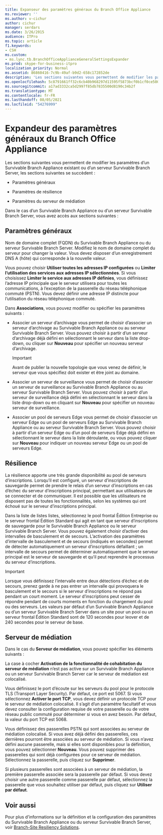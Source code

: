 ```yaml
---
title: Expanseur des paramètres généraux du Branch Office Appliance
ms.reviewer: ''
ms.author: v-cichur
author: cichur
manager: serdars
ms.date: 3/26/2015
audience: ITPro
ms.topic: article
f1.keywords:
- CSH
ms.custom:
- ms.lync.tb.BranchOfficeApplianceGeneralSettingsExpander
ms.prod: skype-for-business-itpro
localization_priority: Normal
ms.assetid: 86860416-7c9b-49af-b9d2-658c172852de
description: 'Les sections suivantes vous permettent de modifier les paramètres d’un Survivable Branch Appliance existant ou d’un serveur Survivable Branch Server, les sections suivantes se succèdent :'
ms.openlocfilehash: 5c8791661ff32c6cb40b968297d11595f5873bcf0b1cf0ce50078e41e713d68a
ms.sourcegitcommit: a17ad3332ca5d2997f85db7835500d8190c34b2f
ms.translationtype: MT
ms.contentlocale: fr-FR
ms.lasthandoff: 08/05/2021
ms.locfileid: "54276999"
---
```

# <a name="branch-office-appliance-general-settings-expander"></a>Expandeur des paramètres généraux du Branch Office Appliance

Les sections suivantes vous permettent de modifier les paramètres d’un Survivable Branch Appliance existant ou d’un serveur Survivable Branch Server, les sections suivantes se succèdent :

- Paramètres généraux

- Paramètres de résilience

- Paramètres du serveur de médiation



Dans le cas d’un Survivable Branch Appliance ou d’un serveur Survivable Branch Server, vous avez accès aux sections suivantes :

## <a name="general-settings"></a>Paramètres généraux

Nom de domaine complet (FQDN) du Survivable Branch Appliance ou du serveur Survivable Branch Server. Modifiez le nom de domaine complet du serveur pour changer la valeur. Vous devez disposer d’un enregistrement DNS A (hôte) qui corresponde à la nouvelle valeur.

Vous pouvez choisir **Utiliser toutes les adresses IP configurées** ou **Limiter l’utilisation des services aux adresses IP sélectionnées**. Si vous choisissez **Limiter le service aux adresses IP définies**, vous définissez l’adresse IP principale que le serveur utilisera pour toutes les communications, à l’exception de la passerelle du réseau téléphonique commuté (PSTN). Vous devez définir une adresse IP distincte pour l’utilisation du réseau téléphonique commuté.

Dans **Associations**, vous pouvez modifier ou spécifier les paramètres suivants :

- Associer un serveur d’archivage vous permet de choisir d’associer un serveur d’archivage au Survivable Branch Appliance ou au serveur Survivable Branch Server. Vous pouvez choisir à partir d’un serveur d’archivage déjà défini en sélectionnant le serveur dans la liste drop-down, ou cliquer sur **Nouveau** pour spécifier un nouveau serveur d’archivage.

    > [!IMPORTANT]
    > Avant de publier la nouvelle topologie que vous venez de définir, le serveur que vous spécifiez doit exister et être joint au domaine.

- Associer un serveur de surveillance vous permet de choisir d’associer un serveur de surveillance au Survivable Branch Appliance ou au serveur Survivable Branch Server. Vous pouvez choisir à partir d’un serveur de surveillance déjà défini en sélectionnant le serveur dans la liste drop-down ou en cliquant sur **Nouveau** pour spécifier un nouveau serveur de surveillance.

- Associer un pool de serveurs Edge vous permet de choisir d’associer un serveur Edge ou un pool de serveurs Edge au Survivable Branch Appliance ou au serveur Survivable Branch Server. Vous pouvez choisir à partir d’un serveur Edge ou d’un pool de serveurs Edge déjà défini en sélectionnant le serveur dans la liste déroulante, ou vous pouvez cliquer sur **Nouveau** pour indiquer un nouveau serveur Edge ou un pool de serveurs Edge.

## <a name="resiliency"></a>Résilience

La résilience apporte une très grande disponibilité au pool de serveurs d’inscriptions. Lorsqu’il est configuré, un serveur d’inscriptions de sauvegarde permet de prendre le relais d’un serveur d’inscriptions en cas d’échec du serveur d’inscriptions principal, permettant aux utilisateurs de se connecter et de communiquer. Il est possible que les utilisateurs ne disposent pas de toutes les fonctionnalités, selon les systèmes qui ont échoué sur le serveur d’inscriptions principal.

Dans la liste de listes listes, sélectionnez le pool frontal Êdition Entreprise ou le serveur frontal Édition Standard qui agit en tant que serveur d’inscriptions de sauvegarde pour le Survivable Branch Appliance ou le serveur Survivable Branch Server. Vous pouvez également choisir d’activer des intervalles de basculement et de secours. L’activation des paramètres d’intervalle de basculement et de secours (indiqués en secondes) permet de détecter automatiquement un serveur d’inscriptions défaillant ; un intervalle de secours permet de déterminer automatiquement que le serveur principal est le serveur de sauvegarde et qu’il peut reprendre le processus du serveur d’inscriptions.

> [!IMPORTANT]
> Lorsque vous définissez l’intervalle entre deux détections d’échec et de secours, prenez garde à ne pas entrer un intervalle qui provoquera le basculement et le secours si le serveur d’inscriptions ne répond pas pendant un court moment. Le serveur d’inscriptions peut cesser de répondre pendant de courts moments en fonction du chargement du pool ou des serveurs. Les valeurs par défaut d’un Survivable Branch Appliance ou d’un serveur Survivable Branch Server dans un site pour un pool ou un serveur frontal Édition Standard sont de 120 secondes pour leover et de 240 secondes pour le serveur de base.

## <a name="mediation-server"></a>Serveur de médiation

Dans le cas du **Serveur de médiation**, vous pouvez spécifier les éléments suivants :

La case à cocher **Activation de la fonctionnalité de cohabitation du serveur de médiation** n’est pas active sur un Survivable Branch Appliance ou un serveur Survivable Branch Server car le serveur de médiation est colocalisé.

Vous définissez le port d’écoute sur les serveurs du pool pour le protocole TLS (Transport Layer Security). Par défaut, ce port est 5067. Si vous sélectionnez **Activer le port TCP**, vous devez définir un protocole TCP pour le serveur de médiation colocalisé. Il s’agit d’un paramètre facultatif et vous devez consulter la configuration requise de votre passerelle ou de votre réseau public commuté pour déterminer si vous en avez besoin. Par défaut, la valeur du port TCP est 5068.

Vous définissez des passerelles PSTN qui sont associées au serveur de médiation colocalisé. Si vous avez déjà défini des passerelles, ces dernières pourront être associées au serveur de médiation. Si vous n’avez défini aucune passerelle, mais si elles sont disponibles pour la définition, vous pouvez sélectionner **Nouveau**. Vous pouvez supprimer des passerelles qui sont déjà configurées pour ce serveur de médiation. Sélectionnez la passerelle, puis cliquez sur **Supprimer**.

Si plusieurs passerelles sont associées à un serveur de médiation, la première passerelle associée sera la passerelle par défaut. Si vous devez choisir une autre passerelle comme passerelle par défaut, sélectionnez la passerelle que vous souhaitez utiliser par défaut, puis cliquez sur **Utiliser par défaut**.

## <a name="see-also"></a>Voir aussi

Pour plus d’informations sur la définition et la configuration des paramètres du Survivable Branch Appliance ou du serveur Survivable Branch Server, voir [Branch-Site Resiliency Solutions](/previous-versions/office/lync-server-2013/lync-server-2013-branch-site-resiliency-solutions).